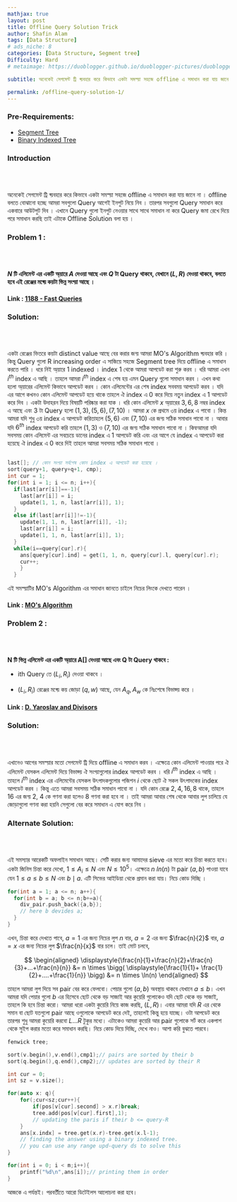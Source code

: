 ```yaml
---
mathjax: true
layout: post
title: Offline Query Solution Trick
author: Shafin Alam
tags: [Data Structure]
# ads_niche: 8
categories: [Data Structure, Segment tree]
Difficulty: Hard
# metaimage: https://duoblogger.github.io/duoblogger-pictures/duoblogger%20pics/tower-of-hanoy-for-2.jpg

subtitle: অনেকেই সেগমেন্ট ট্রি ব্য়বহার করে কিভাবে একটা সমস্য়া সহজে offline এ সমাধান করা যায় জানে না । offline বলতে বোঝানো হচ্ছে আমরা সবগুলো Query আগেই ইনপুট নিয়ে নিব । তারপর সবগুলো Query সমাধান করে একবারে আউটপুট দিব । এখানে Query গুলো ইনপুট নেওয়ার সাথে সাথে সমাধান না করে Query জমা রেখে দিয়ে পরে সমাধান করছি তাই এটাকে Offline Solution বলা হয় । 

permalink: /offline-query-solution-1/
---
```



### Pre-Requirements: 

* [Segment Tree](http://www.shafaetsplanet.com/?p=1557)
* [Binary Indexed Tree](http://www.shafaetsplanet.com/?p=1961)



### Introduction
<br>
<br>


অনেকেই সেগমেন্ট ট্রি ব্য়বহার করে কিভাবে একটা সমস্য়া সহজে offline এ সমাধান করা যায় জানে না । offline বলতে বোঝানো হচ্ছে আমরা সবগুলো Query আগেই ইনপুট নিয়ে নিব । তারপর সবগুলো Query সমাধান করে একবারে আউটপুট দিব । এখানে Query গুলো ইনপুট নেওয়ার সাথে সাথে সমাধান না করে Query জমা রেখে দিয়ে পরে সমাধান করছি তাই এটাকে Offline Solution বলা হয় । 


### Problem 1 : 
<br>
<br>

**$N$ টি এলিমেন্ট এর একটি অ্য়ারে $A$ দেওয়া আছে এবং $Q$ টা Query থাকবে, যেখানে $(L, R)$ দেওয়া থাকবে, বলতে হবে এই রেঞ্জের মধ্য়ে কয়টা ভিন্ন সংখ্য়া আছে ।**



#### Link : [1188 - Fast Queries](http://lightoj.com/volume_showproblem.php?problem=1188)



### Solution:

<br>
<br>

একটা রেঞ্জের ভিতরে কয়টা distinct value আছে বের করার জন্য় আমরা MO's Algorithm ব্য়বহার করি । কিন্তু Query গুলো R increasing order এ সাজিয়ে সহজে Segment tree দিয়ে offline এ সমাধান করতে পারি । ধরে নিই অ্য়ারে 1 indexed । index $1$ থেকে আমরা আপডেট করা শুরু করব । ধরি আমরা এখন $i^{th}$ index এ আছি । তাহলে আমরা $i^{th}$ index এ শেষ হয় এমন Query গুলো সমাধান করব । এখন কথা হলো অ্য়ারের এলিমেন্ট কিভাবে আপডেট করব । কোন এলিমেন্টের এর শেষ index সববময় আপডেট করব । যদি এর আগে কখনও কোন এলিমেন্ট আপডেট হয়ে থাকে তাহলে ঐ index এ $0$ করে দিয়ে নতুন index এ $1$ আপডেট করে দিব । একটা উদাহরন দিয়ে বিষয়টি পরিষ্কার করা যাক । ধরি কোন এলিমেন্ট $x$ অ্য়ারের $3, 6, 8$ নম্বর index এ আছে  এবং $3$ টা Query হলো $(1, 3), (5, 6), (7, 10)$ । আমরা $x$ কে প্রথমে ৩য় index এ পাবো । কিন্ত আমরা যদি শুধু ৩য় index এ আপডেট করিতাহলে $(5,6)$ এবং $(7, 10)$ এর জন্য় সঠিক সমাধান পাবো না । আবার যদি $6^{th}$ index আপডেট করি তাহলে $(1,3)$ ও $(7, 10)$ এর জন্য় সঠিক সমাধান পাবো না । কিন্বআমরা যদি সবসময় কোন এলিমেন্ট এর সবচেয়ে ডানের index এ $1$ আপডেট করি এবং এর আগে যে index এ আপডেট করা হয়েছে ঐ index এ $0$ করে দিই তাহলে আমরা সবসময় সঠিক সমাধান পাবো । 



```cpp

last[]; // কোন সংখ্য়া সর্বশেষ কোন index এ আপডেট করা হয়েছে ।
sort(query+1, query+q+1, cmp);
int cur = 1;
for(int i = 1; i <= n; i++){
  if(last[arr[i]]==-1){
​    last[arr[i]] = i;
​    update(1, 1, n, last[arr[i]], 1);
  }
  else if(last[arr[i]]!=-1){
​    update(1, 1, n, last[arr[i]], -1);
​    last[arr[i]] = i;
​    update(1, 1, n, last[arr[i]], 1);
  }
  while(i==query[cur].r){
​    ans[query[cur].ind] = get(1, 1, n, query[cur].l, query[cur].r);
​    cur++;
​    }
  }
```



এই সমস্য়াটির MO's Algorithm এর সমাধান জানতে চাইলে নিচের লিংকে দেখতে পারেন ।

#### Link : [MO's Algorithm](https://rezwanarefin01.github.io/posts/block-decomposition-01/)



### Problem 2 : 

<br>
<br>

**N টি ভিন্ন এলিমেন্ট এর একটি অ্য়ারে A[] দেওয়া আছে এবং Q টা Query থাকবে :**

  * ith Query তে $(L_i, R_i)$ দেওয়া থাকবে ।

  * $(L_i, R_i)$ রেঞ্জের মধ্য়ে কয় জোড়া $(q, w)$ আছে, যেন $A_q, A_w$ কে নিঃশেষে বিভাজ্য় করে ।



#### Link : [D. Yaroslav and Divisors](https://codeforces.com/problemset/problem/301/D)



### Solution: 

<br>
<br>

এখানেও আগের সমস্য়ার মতো সেগমেন্ট ট্রি দিয়ে offline এ সমাধান করব । এক্ষেত্রে কোন এলিমেন্ট পাওয়ার পরে ঐ এলিমেন্ট যেসকল এলিমেন্ট দিয়ে বিভাজ্য় ঐ সংখ্য়াগুলোর index আপডেট করব । ধরি $i^{th}$ index এ আছি । তাহলে $i^{th}$ index এর এলিমেন্টের যেসকল উৎপাদকগুলোর পজিশন  $i$ থেকে ছোট ঐ সকল উৎপাদকের index আপডেট করব । কিন্তু এতে আমরা সবসময় সঠিক সমাধান পাবো না । যদি কোন রেঞ্জে $2,4,16,8$ থাকে, তাহলে $16$ এর জন্য় $2$, $4$ কে গণনা করা হলেও $8$ গণনা করা হবে না । তাই আমরা আবার শেষ থেকে আবার লুপ চালিয়ে যে জোড়াগুলো গণনা করা হয়নি সেগুলো বের করে সমাধান এ যোগ করে নিব । 


### Alternate Solution: 

<br>
<br>

এই সমস্যার আরেকটি অফলাইন সমাধান আছে। সেটি করার জন্য আমাদের sieve এর মতো করে চিন্তা করতে হবে। একটা জিনিস চিন্তা করে দেখো, $1 \leq A_i \leq N$ এবং $N \leq 10^5$। এক্ষেত্রে $n \ ln(n)$ টা pair $(a,b)$ পাওয়া যাবে যেন $1 \leq a \leq b \leq N$ এবং $b \mid a$. এটি সিভের আইডিয়া থেকে প্রমান করা যায়। নিচে কোড দিচ্ছি । 

```c++
for(int a = 1; a <= n; a++){
  for(int b = a; b <= n;b+=a){
    div_pair.push_back({a,b});
    // here b devides a;
  }
}
```

এখন, চিন্তা করে দেখতে পাবে,  $a = 1$ এর জন্য নিচের লুপ $n$ বার, $a = 2$ এর জন্য $\frac{n}{2}$ বার, $a = x$ এর জন্য নিচের লুপ $\frac{n}{x}$ বার চলে। তাই মোট চলবে, 

$$
\begin{aligned}
\displaystyle{\frac{n}{1}+\frac{n}{2}+\frac{n}{3}+...+\frac{n}{n}} &= n \times \bigg( \displaystyle{\frac{1}{1}+ \frac{1}{2}+....+\frac{1}{n}} \bigg)
&= n \times \ln(n)
\end{aligned}
$$

তাহলে আমরা লুপ দিয়ে সব pair বের করে ফেলবো। পেয়ার গুলো $(a,b)$ অবস্থায় থাকবে যেখানে $a \leq b$। এখন আমরা যদি পেয়ার গুলো $b$ এর হিসেবে ছোট থেকে বড় সাজাই আর কুয়েরি গুলোকেও যদি ছোট থেকে বড় সাজাই, তাহলে কি হবে চিন্তা করো। আমরা ধরো একটা কুয়েরি নিয়ে কাজ করছি, $(L,R)$। এবার আমরা যদি $R$ এর থেকে সমান বা ছোট যতগুলো pair আছে ওগুলোকে আপডেট করে দেই, তাহলেই কিন্তু হয়ে যাচ্ছে। ওটা আপডেট করে তারপর শুধু আমরা কুয়েরি করবো $L...R$ টুকুর মধ্যে। এটাকেও আমরা কুয়েরি আর pair গুলোকে সর্ট করে একপাশ থেকে সুইপ করার মতো করে সমাধান করছি। নিচে কোড দিয়ে দিচ্ছি, দেখে নাও। আশা করি বুঝতে পারবে। 

```c++
fenwick tree;

sort(v.begin(),v.end(),cmp1);// pairs are sorted by their b
sort(q.begin(),q.end(),cmp2);// updates are sorted by their R

int cur = 0;
int sz = v.size();

for(auto x: q){
	for(;cur<sz;cur++){
		if(pos[v[cur].second] > x.r)break;
		tree.add(pos[v[cur].first],1);
		// updating the paris if their b <= query-R
	}
	ans[x.indx] = tree.get(x.r)-tree.get(x.l-1);
	// finding the answer using a binary indexed tree. 
	// you can use any range upd-query ds to solve this
}

for(int i = 0; i < m;i++){
	printf("%d\n",ans[i]);// printing them in order
}
```

আজকে এ পর্যন্তই। পরবর্তীতে আরো ডিটেইলস আলোচনা করা হবে। 

<br>
<br>
